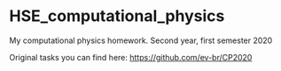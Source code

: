 # HSE_computational_physics
My computational physics homework. 
Second year, first semester
2020

Original tasks you can find here: https://github.com/ev-br/CP2020
